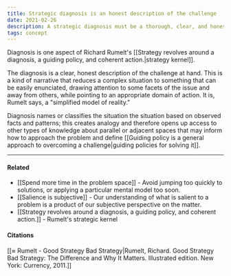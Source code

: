```yaml
---
title: Strategic diagnosis is an honest description of the challenge
date: 2021-02-26
description: A strategic diagnosis must be a thorough, clear, and honest description of the problem at hand that creates a simplified model of reality.
tags: concept
---
```


Diagnosis is one aspect of Richard Rumelt's [[Strategy revolves around a diagnosis, a guiding policy, and coherent action.|strategy kernel]].

The diagnosis is a clear, honest description of the challenge at hand. This is a kind of narrative that reduces a complex situation to something that can be easily enunciated, drawing attention to some facets of the issue and away from others, while pointing to an appropriate domain of action. It is, Rumelt says, a "simplified model of reality." 

Diagnosis names or classifies the situation the situation based on observed facts and patterns; this creates analogy and therefore opens up access to other types of knowledge about parallel or adjacent spaces that may inform how to approach the problem and define [[Guiding policy is a general approach to overcoming a challenge|guiding policies for solving it]]. 

---
#### Related
- [[Spend more time in the problem space]] - Avoid jumping too quickly to solutions, or applying a particular mental model too soon.
- [[Salience is subjective]] - Our understanding of what is salient to a problem is a product of our subjective perspective on the matter. 
- [[Strategy revolves around a diagnosis, a guiding policy, and coherent action.]] - Rumelt's strategic kernel

#### Citations
[[≈ Rumelt - Good Strategy Bad Strategy|Rumelt, Richard. Good Strategy Bad Strategy: The Difference and Why It Matters. Illustrated edition. New York: Currency, 2011.]]
